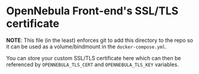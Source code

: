 # OpenNebula Front-end's SSL/TLS certificate

**NOTE**:
  This file (in the least) enforces git to add this directory to the repo so it can be used as a volume/bindmount in the `docker-compose.yml`.

You can store your custom SSL/TLS certificate here which can then be referenced by `OPENNEBULA_TLS_CERT` and `OPENNEBULA_TLS_KEY` variables.
